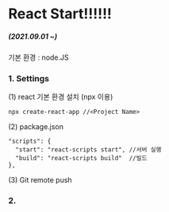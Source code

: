 # React Start!!!!!!
##### (2021.09.01 ~)

기본 환경 : node.JS

### 1. Settings

  (1) react 기본 환경 설치 (npx 이용)
  ```
  npx create-react-app //<Project Name>
  ```
  (2) package.json 
  ```
  "scripts": {
    "start": "react-scripts start", //서버 실행
    "build": "react-scripts build"  //빌드
  },
  ```
  (3) Git remote push
  
    
### 2. 


